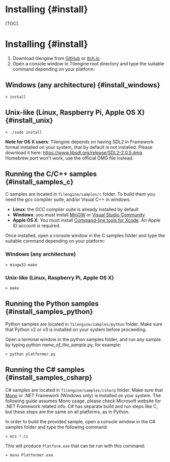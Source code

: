 # Installing {#install}
[TOC]
# Installing {#install}
1. Download tilengine from [GitHub](https://github.com/megamarc/Tilengine/archive/master.zip) or [itch.io](https://megamarc.itch.io/tilengine)
2. Open a console window in Tilengine root directory and type the suitable command depending on your platform:

## Windows (any architecture) {#install_windows}

```
> install
```
## Unix-like (Linux, Raspberry Pi, Apple OS X) {#install_unix}

```
> ./sudo install
```

**Note for OS X users**: Tilengine depends on having SDL2 in Framework format installed on your system, that by default is not installed. Please download it here: https://www.libsdl.org/release/SDL2-2.0.5.dmg. Homebrew port won't work, use the official DMG file instead.

## Running the C/C++ samples {#install_samples_c}
C samples are located in `Tilengine/samples/c` folder. To build them you need the gcc compiler suite, and/or Visual C++ in windows.
* **Linux**: the GCC compiler suite is already installed by default
* **Windows**: you must install [MinGW](http://www.mingw.org/) or [Visual Studio Community](https://www.visualstudio.com/vs/community/)
* **Apple OS X**: You must install [Command-line tools for Xcode](https://developer.apple.com/xcode/). An Apple ID account is required.

Once installed, open a console window in the C samples folder and type the suitable command depending on your platform:

### Windows (any architecture)

```
> mingw32-make
```
### Unix-like (Linux, Raspberry Pi, Apple OS X)

```
> make
```

## Running the Python samples {#install_samples_python}
Python samples are located in `Tilengine/samples/python` folder. Make sure that Python v2 or v3 is installed on your system before proceeding.

Open a terminal window in the python samples folder, and run any sample by typing python *name_of_the_sample*.py, for example:
```
> python platformer.py
```

## Running the C# samples {#install_samples_csharp}
C# samples are located in `Tilengine/samples/csharp` folder. Make sure that [Mono](http://www.mono-project.com/download/) or .NET Framework (Windows only) is installed on your system. The following guide assumes Mono usage, please check Microsoft website for .NET Framework related info. C# has separate build and run steps like C, but these steps are the same on all platforms, as in Python.

In order to build the provided sample, open a console window in the C# samples folder and type the following command:
```
> mcs *.cs
```
This will produce `Platform.exe` that can be run with this command:
```
> mono Platformer.exe
```
